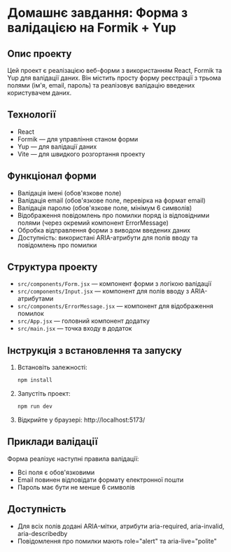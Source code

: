 # Домашнє завдання: Форма з валідацією на Formik + Yup

## Опис проекту

Цей проект є реалізацією веб-форми з використанням React, Formik та Yup для валідації даних. Він містить просту форму реєстрації з трьома полями (ім'я, email, пароль) та реалізовує валідацію введених користувачем даних.

## Технології

- React
- Formik — для управління станом форми
- Yup — для валідації даних
- Vite — для швидкого розгортання проекту

## Функціонал форми

- Валідація імені (обов'язкове поле)
- Валідація email (обов'язкове поле, перевірка на формат email)
- Валідація паролю (обов'язкове поле, мінімум 6 символів)
- Відображення повідомлень про помилки поряд із відповідними полями (через окремий компонент ErrorMessage)
- Обробка відправлення форми з виводом введених даних
- Доступність: використані ARIA-атрибути для полів вводу та повідомлень про помилки

## Структура проекту

- `src/components/Form.jsx` — компонент форми з логікою валідації
- `src/components/Input.jsx` — компонент для полів вводу з ARIA-атрибутами
- `src/components/ErrorMessage.jsx` — компонент для відображення помилок
- `src/App.jsx` — головний компонент додатку
- `src/main.jsx` — точка входу в додаток

## Інструкція з встановлення та запуску

1. Встановіть залежності:

   ```bash
   npm install
   ```

2. Запустіть проект:

   ```bash
   npm run dev
   ```

3. Відкрийте у браузері:
   http://localhost:5173/

## Приклади валідації

Форма реалізує наступні правила валідації:

- Всі поля є обов'язковими
- Email повинен відповідати формату електронної пошти
- Пароль має бути не менше 6 символів

## Доступність

- Для всіх полів додані ARIA-мітки, атрибути aria-required, aria-invalid, aria-describedby
- Повідомлення про помилки мають role="alert" та aria-live="polite"


